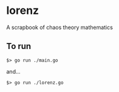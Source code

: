 # lorenz
A scrapbook of chaos theory mathematics

## To run

```shell
$> go run ./main.go
```

and...

```shell
$> go run ./lorenz.go
```